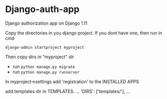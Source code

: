 # Django-auth-app
Django authorization app on Django 1.11


Copy the directories in you django project. If you dont have one, then run in cmd 

```django-admin startproject myproject```

Then copy dirs in "myproject" dir

* run ```python manage.py migrate```  
* run ```python manage.py runserver```


In myproject->settings add  'registration' to the INSTALLED APPS

add templates dir in TEMPLATES.
...
'DIRS': ['templates/'],
...
